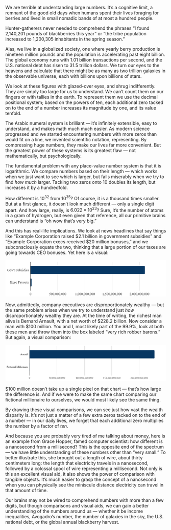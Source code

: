 <!--
.. title: Very Number, Such Wow
.. slug: very-number-such-wow
.. date: 2023-04-06 01:14:56 UTC-04:00
.. tags: 
.. category: essays
.. link: 
.. description: 
.. has_math: true
.. type: text
-->

We are terrible at understanding large numbers. It’s a cognitive limit, a remnant of the good old days when humans spent their lives foraging for berries and lived in small nomadic bands of at most a hundred people.
<!-- TEASER_END --> Hunter-gatherers never needed to comprehend the phrases “I found 2,140,201 pounds of blackberries this year” or “the tribe population increased to 1,200,305 inhabitants in the spring season.”

Alas, we live in a globalized society, one where yearly berry production is nineteen million pounds and the population is accelerating past eight billion. The global economy runs with 1.01 billion transactions per second, and the U.S. national debt has risen to 31.5 trillion dollars. We turn our eyes to the heavens and calculate that there might be as many as two trillion galaxies in the observable universe, each with billions upon billions of stars.

We look at these figures with glazed-over eyes, and shrug indifferently. They are simply too large for us to understand. We can’t count them on our fingers or with tallies in the earth. To represent them we use the decimal positional system; based on the powers of ten, each additional zero tacked on to the end of a number increases its magnitude by one, and its value tenfold.

The Arabic numeral system is brilliant ― it’s infinitely extensible, easy to understand, and makes math much much easier. As modern science progressed and we started encountering numbers with more zeros than would fit on a line, we invented scientific notation, representing. By compressing huge numbers, they make our lives far more convenient. But the greatest power of these systems is its greatest flaw ― not mathematically, but psychologically.

The fundamental problem with any place-value number system is that it is logarithmic. We compare numbers based on their length ― which works when we just want to see which is larger, but fails miserably when we try to find *how much* larger. Tacking two zeros onto 10 doubles its length, but increases it by a hundredfold.

How different is $10^{32}$ from $10^{35}$? Of course, it is a thousand times smaller. But at a first glance, it doesn’t look much different ― only a single digit apart. And how large, really, is $6.022 \times 10^{23}$? Sure, it’s the number of atoms in a gram of hydrogen, but even given that reference, all our primitive brains can understand is “oh wow that’s very big.”

And this has real-life implications. We look at news headlines that say things like “Example Corporation raised \$2.1 billion in government subsidies” and “Example Corporation execs received \$20 million bonuses,” and we subconsciously equate the two, thinking that a large portion of our taxes are going towards CEO bonuses. Yet here is a visual:

![](/images/verynumber-chart1.png)

Now, admittedly, company executives are disproportionately wealthy ― but the same problem arises when we try to understand just *how* disproportionately wealthy they are. At the time of writing, the richest man alive is Bernard Arnault, with a net worth of \$228.2 billion. Now consider a man with \$100 million. You and I, most likely part of the 99.9%, look at both these men and throw them into the box labeled “very rich robber barons.” But again, a visual comparison:

![](/images/verynumber-chart2.png)

$100 million doesn’t take up a single pixel on that chart ― that’s how large the difference is. And if we were to make the same chart comparing our fictional millionaire to ourselves, we would most likely see the same thing.

By drawing these visual comparisons, we can see just how vast the wealth disparity is. It’s not just a matter of a few extra zeros tacked on to the end of a number ― in our daily lives, we forget that each additional zero multiplies the number by a factor of *ten*.

And because you are probably very tired of me talking about money, here is an example from Grace Hopper, famed computer scientist: how different is a nanosecond from a millisecond? This is the opposite end of the spectrum ― we have little understanding of these numbers other than “very small.” To better illustrate this, she brought out a length of wire, about thirty centimeters long: the length that electricity travels in a nanosecond, followed by a colossal spool of wire representing a millisecond. Not only is this an excellent visual aid, it also shows the power of comparison with tangible objects. It’s much easier to grasp the concept of a nanosecond when you can physically see the miniscule distance electricity can travel in that amount of time.

Our brains may not be wired to comprehend numbers with more than a few digits, but though comparisons and visual aids, we can gain a better understanding of the numbers around us ― whether it be income inequalities, Avogadro’s number, the number of galaxies in the sky, the U.S. national debt, or the global annual blackberry harvest.